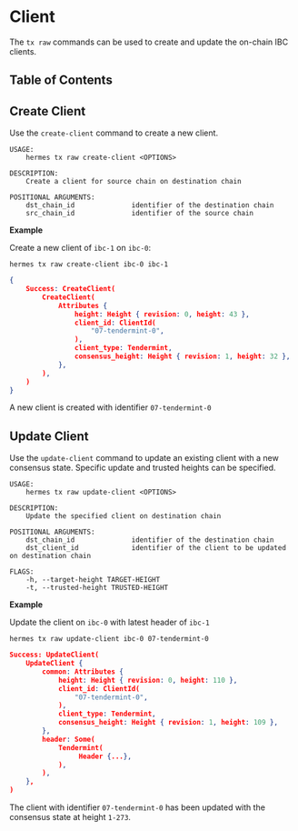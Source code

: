# Client
The `tx raw` commands can be used to create and update the on-chain IBC clients.

## Table of Contents
<!-- toc -->

## Create Client
Use the `create-client` command to create a new client.

```shell
USAGE:
    hermes tx raw create-client <OPTIONS>

DESCRIPTION:
    Create a client for source chain on destination chain

POSITIONAL ARGUMENTS:
    dst_chain_id              identifier of the destination chain
    src_chain_id              identifier of the source chain

```

__Example__

Create a new client of `ibc-1` on `ibc-0`:

```shell
hermes tx raw create-client ibc-0 ibc-1
```

```json
{
    Success: CreateClient(
        CreateClient(
            Attributes {
                height: Height { revision: 0, height: 43 },
                client_id: ClientId(
                    "07-tendermint-0",
                ),
                client_type: Tendermint,
                consensus_height: Height { revision: 1, height: 32 },
            },
        ),
    )
}
```

A new client is created with identifier `07-tendermint-0`

## Update Client
Use the `update-client` command to update an existing client with a new consensus state.
Specific update and trusted heights can be specified.

```shell
USAGE:
    hermes tx raw update-client <OPTIONS>

DESCRIPTION:
    Update the specified client on destination chain

POSITIONAL ARGUMENTS:
    dst_chain_id              identifier of the destination chain
    dst_client_id             identifier of the client to be updated on destination chain

FLAGS:
    -h, --target-height TARGET-HEIGHT
    -t, --trusted-height TRUSTED-HEIGHT
```

__Example__

Update the client on `ibc-0` with latest header of `ibc-1`

```shell
hermes tx raw update-client ibc-0 07-tendermint-0
```

```json
Success: UpdateClient(
    UpdateClient {
        common: Attributes {
            height: Height { revision: 0, height: 110 },
            client_id: ClientId(
                "07-tendermint-0",
            ),
            client_type: Tendermint,
            consensus_height: Height { revision: 1, height: 109 },
        },
        header: Some(
            Tendermint(
                 Header {...},
            ),
        ),
    },
)
```

The client with identifier `07-tendermint-0` has been updated with the consensus state at height `1-273`.
